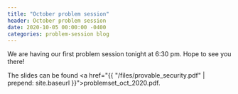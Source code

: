 ```yaml
---
title: "October problem session"
header: October problem session
date: 2020-10-05 00:00:00 -0400
categories: problem-session blog
---
```


We are having our first problem session tonight at 6:30 pm. Hope to see you there!

The slides can be found <a href="{{ "/files/provable_security.pdf" | prepend: site.baseurl }}">problemset_oct_2020.pdf</a>.

